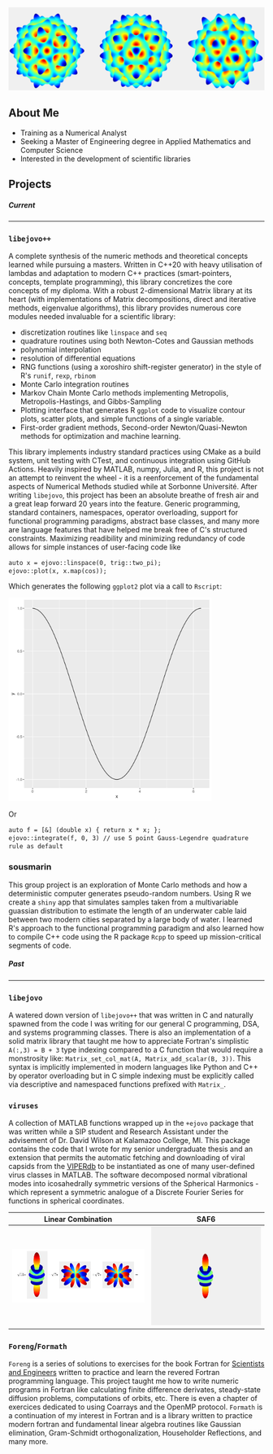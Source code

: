 ![](16_minus0.png)

 ## About Me
 - Training as a Numerical Analyst
 - Seeking a Master of Engineering degree in Applied Mathematics and Computer Science
 - Interested in the development of scientific libraries
 
 ## Projects
 
 ##### Current
 ***
 ### `libejovo++`
 A complete synthesis of the numeric methods and theoretical concepts learned while pursuing a masters. Written in C++20 with heavy utilisation of lambdas and adaptation to modern C++ practices (smart-pointers, concepts, template programming), this library concretizes the core concepts of my diploma. With a robust 2-dimensional Matrix library at its heart (with implementations of Matrix decompositions, direct and iterative methods, eigenvalue algorithms), this library provides numerous core modules needed invaluable for a scientific library: 
 - discretization routines like `linspace` and `seq`
 - quadrature routines using both Newton-Cotes and Gaussian methods
 - polynomial interpolation
 - resolution of differential equations
 - RNG functions (using a xoroshiro shift-register generator) in the style of R's `runif`, `rexp`, `rbinom`
 - Monte Carlo integration routines
 - Markov Chain Monte Carlo methods implementing Metropolis, Metropolis-Hastings, and Gibbs-Sampling
 - Plotting interface that generates R `ggplot` code to visualize contour plots, scatter plots, and simple functions of a single variable.
 - First-order gradient methods, Second-order Newton/Quasi-Newton methods for optimization and machine learning.

This library implements industry standard practices using CMake as a build system, unit testing with CTest, and continuous integration using GitHub Actions. Heavily inspired by MATLAB, numpy, Julia, and R, this project is not an attempt to reinvent the wheel - it is a reenforcement of the fundamental aspects of Numerical Methods studied while at Sorbonne Université. After writing `libejovo`, this project has been an absolute breathe of fresh air and a great leap forward 20 years into the feature. Generic programming, standard containers, namespaces, operator overloading, support for functional programming paradigms, abstract base classes, and many more are language features that have helped me break free of C's structured constraints. Maximizing readibility and minimizing redundancy of code allows for simple instances of user-facing code like
```{C++}
auto x = ejovo::linspace(0, trig::two_pi);
ejovo::plot(x, x.map(cos));
```
Which generates the following `ggplot2` plot via a call to `Rscript`:

<img src="https://github.com/ejovo13/ejovo13/blob/main/Cosine.png" width="400">

Or 
```{C++}
auto f = [&] (double x) { return x * x; };
ejovo::integrate(f, 0, 3) // use 5 point Gauss-Legendre quadrature rule as default
```

### sousmarin
This group project is an exploration of Monte Carlo methods and how a deterministic computer generates pseudo-random numbers. Using R we create a `shiny` app that simulates samples taken from a multivariable guassian distribution to estimate the length of an underwater cable laid between two modern cities separated by a large body of water. I learned R's approach to the functional programming paradigm and also learned how to compile C++ code using the R package `Rcpp` to speed up mission-critical segments of code.
 
 ##### Past
 ***
 ### `libejovo`
 A watered down version of `libejovo++` that was written in C and naturally spawned from the code I was writing for our general C programming, DSA, and systems programming classes. There is also an implementation of a solid matrix library that taught me how to appreciate Fortran's simplistic `A(:,3) = B + 3` type indexing compared to a C function that would require a monstrosity like: `Matrix_set_col_mat(A, Matrix_add_scalar(B, 3))`. This syntax is implicitly implemented in modern languages like Python and C++ by operator overloading but in C simple indexing must be explicitly called via descriptive and namespaced functions prefixed with `Matrix_`.
 
 ### `viruses`
 A collection of MATLAB functions wrapped up in the `+ejovo` package that was written while a SIP student and Research Assistant under the advisement of Dr. David Wilson at Kalamazoo College, MI. This package contains the code that I wrote for my senior undergraduate thesis and an extension that permits the automatic fetching and downloading of viral capsids from the [VIPERdb](https://viperdb.scripps.edu/) to be instantiated as one of many user-defined virus classes in MATLAB. The software decomposed normal vibrational modes into icosahedrally symmetric versions of the Spherical Harmonics - which represent a symmetric analogue of a Discrete Fourier Series for functions in spherical coordinates.
 
| Linear Combination |  SAF6 |
| --- | --- |
|![](https://github.com/ejovo13/viruses/blob/master/%2Bejovo/media/spherical_combination.png)  | ![](https://github.com/ejovo13/viruses/blob/master/%2Bejovo/media/saf6_animation.gif) |
 
 ### `Foreng`/`Formath`
 `Foreng` is a series of solutions to exercises for the book Fortran for [Scientists and Engineers](https://www.amazon.com/FORTRAN-SCIENTISTS-ENGINEERS-Stephen-Chapman/dp/0073385891) written to practice and learn the revered Fortran programming language. This project taught me how to write numeric programs in Fortran like calculating finite difference derivates, steady-state diffusion problems, computations of orbits, etc. There is even a chapter of exercices dedicated to using Coarrays and the OpenMP protocol. `Formath` is a continuation of my interest in Fortran and is a library written to practice modern fortran and fundamental linear algebra routines like Gaussian elimination, Gram-Schmidt orthogonalization, Householder Reflections, and many more.

<!---
ejovo13/ejovo13 is a ✨ special ✨ repository because its `README.md` (this file) appears on your GitHub profile.
You can click the Preview link to take a look at your changes.
--->
